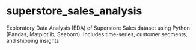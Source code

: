 # superstore_sales_analysis
Exploratory Data Analysis (EDA) of Superstore Sales dataset using Python (Pandas, Matplotlib, Seaborn). Includes time-series, customer segments, and shipping insights
